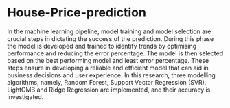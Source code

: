# House-Price-prediction

In the machine learning pipeline, model training and model selection are crucial steps in dictating the success of the prediction. During this phase the model is developed and trained to identify trends by optimising performance and reducing the error percentage. The model is then selected based on the best performing model and least error percentage. These steps ensure in developing a reliable and efficient model that can aid in business decisions and user experience. In this research, three modelling algorithms, namely, Random Forest, Support Vector Regression (SVR), LightGMB and Ridge Regression are implemented, and their accuracy is investigated. 
